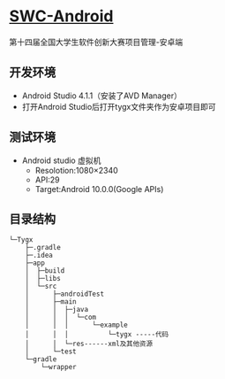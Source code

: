 # **[SWC-Android](https://github.com/fgksgf/SWC-Android)**

第十四届全国大学生软件创新大赛项目管理-安卓端

## 开发环境

- Android Studio 4.1.1（安装了AVD Manager）
- 打开Android Studio后打开tygx文件夹作为安卓项目即可

## 测试环境

- Android studio 虚拟机
  - Resolotion:1080×2340
  - API:29
  - Target:Android 10.0.0(Google APIs)

## 目录结构
```
└─Tygx
    ├─.gradle
    ├─.idea
    ├─app
    │  ├─build
    │  ├─libs
    │  └─src
    │      ├─androidTest
    │      ├─main
    │      │  ├─java
    │      │  │  └─com
    │      │  │      └─example
    │      │  │          └─tygx	-----代码
    │      │  └─res------xml及其他资源
    │      └─test
    └─gradle
        └─wrapper
```
